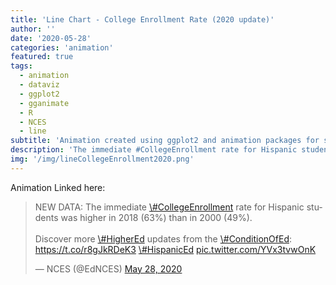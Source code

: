 ```yaml
---
title: 'Line Chart - College Enrollment Rate (2020 update)'
author: ''
date: '2020-05-28'
categories: 'animation'
featured: true
tags:
  - animation
  - dataviz
  - ggplot2
  - gganimate
  - R
  - NCES
  - line
subtitle: 'Animation created using ggplot2 and animation packages for social media distribution'
description: 'The immediate #CollegeEnrollment rate for Hispanic students was higher in 2018 (63%) than in 2000 (49%).'
img: '/img/lineCollegeEnrollment2020.png'
---
```


Animation Linked here:

<blockquote class="twitter-tweet">
<p lang="en" dir="ltr">
NEW DATA: The immediate
<a href="https://twitter.com/hashtag/CollegeEnrollment?src=hash&amp;ref_src=twsrc%5Etfw">\#CollegeEnrollment</a>
rate for Hispanic students was higher in 2018 (63%) than in 2000 (49%).
<br><br>Discover more
<a href="https://twitter.com/hashtag/HigherEd?src=hash&amp;ref_src=twsrc%5Etfw">\#HigherEd</a>
updates from the
<a href="https://twitter.com/hashtag/ConditionOfEd?src=hash&amp;ref_src=twsrc%5Etfw">\#ConditionOfEd</a>:
<a href="https://t.co/r8gJkRDeK3">https://t.co/r8gJkRDeK3</a>
<a href="https://twitter.com/hashtag/HispanicEd?src=hash&amp;ref_src=twsrc%5Etfw">\#HispanicEd</a>
<a href="https://t.co/YVx3tvwOnK">pic.twitter.com/YVx3tvwOnK</a>
</p>
— NCES (@EdNCES)
<a href="https://twitter.com/EdNCES/status/1266037801193287681?ref_src=twsrc%5Etfw">May
28, 2020</a>
</blockquote>
